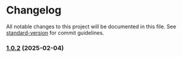 # Changelog

All notable changes to this project will be documented in this file. See [standard-version](https://github.com/conventional-changelog/standard-version) for commit guidelines.

### [1.0.2](https://github.com/InSilicoVida-Research-Lab/pbpko/compare/v1.0.1...v1.0.2) (2025-02-04)
